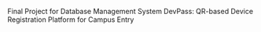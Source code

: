 Final Project for Database Management System
DevPass: QR-based Device Registration Platform for Campus Entry
